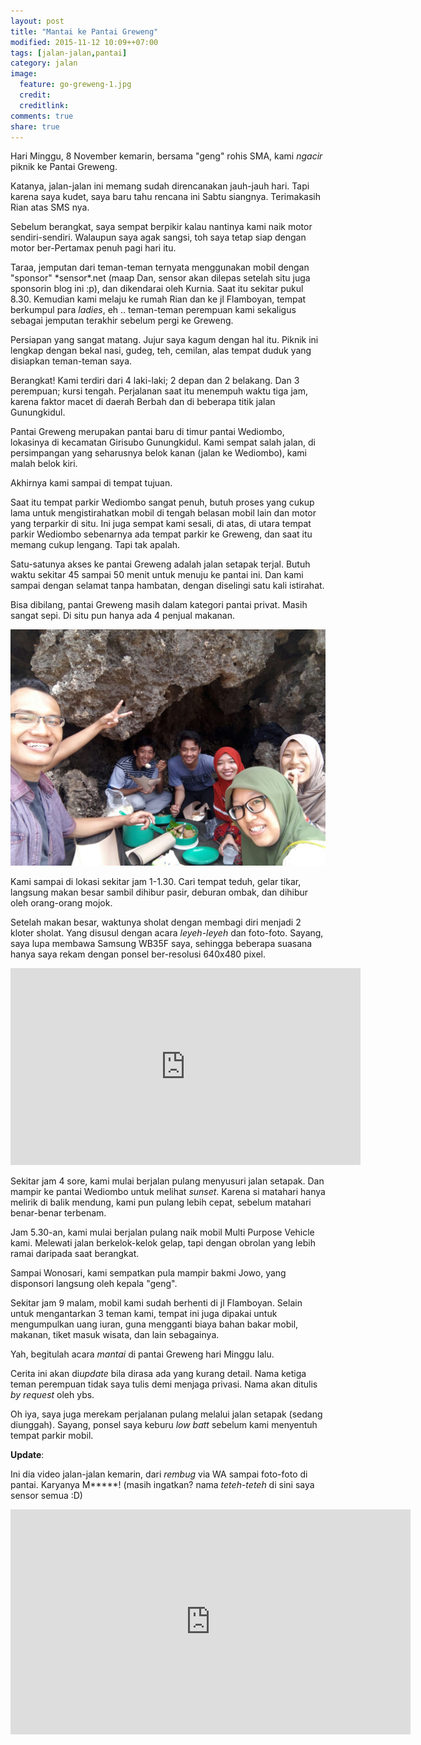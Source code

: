 ```yaml
---
layout: post
title: "Mantai ke Pantai Greweng"
modified: 2015-11-12 10:09++07:00
tags: [jalan-jalan,pantai]
category: jalan
image:
  feature: go-greweng-1.jpg
  credit:
  creditlink:
comments: true
share: true
---
```


Hari Minggu, 8 November kemarin, bersama "geng" rohis SMA, kami *ngacir* piknik ke Pantai Greweng.

Katanya, jalan-jalan ini memang sudah direncanakan jauh-jauh hari. Tapi karena saya kudet, saya baru tahu rencana ini Sabtu siangnya. Terimakasih Rian atas SMS nya.

Sebelum berangkat, saya sempat berpikir kalau nantinya kami naik motor sendiri-sendiri. Walaupun saya agak sangsi, toh saya tetap siap dengan motor ber-Pertamax penuh pagi hari itu.

Taraa, jemputan dari teman-teman ternyata menggunakan mobil dengan "sponsor" &#42;sensor&#42;.net (maap Dan, sensor akan dilepas setelah situ juga sponsorin blog ini :p), dan dikendarai oleh Kurnia. Saat itu sekitar pukul 8.30. Kemudian kami melaju ke rumah Rian dan ke jl Flamboyan, tempat berkumpul para *ladies*, eh .. teman-teman perempuan kami sekaligus sebagai jemputan terakhir sebelum pergi ke Greweng.

Persiapan yang sangat matang. Jujur saya kagum dengan hal itu. Piknik ini lengkap dengan bekal nasi, gudeg, teh, cemilan, alas tempat duduk yang disiapkan teman-teman saya.

Berangkat! Kami terdiri dari 4 laki-laki; 2 depan dan 2 belakang. Dan 3 perempuan; kursi tengah. Perjalanan saat itu menempuh waktu tiga jam, karena faktor macet di daerah Berbah dan di beberapa titik jalan Gunungkidul.

Pantai Greweng merupakan pantai baru di timur pantai Wediombo, lokasinya di kecamatan Girisubo Gunungkidul. Kami sempat salah jalan, di persimpangan yang seharusnya belok kanan (jalan ke Wediombo), kami malah belok kiri.

Akhirnya kami sampai di tempat tujuan.

Saat itu tempat parkir Wediombo sangat penuh, butuh proses yang cukup lama untuk mengistirahatkan mobil di tengah belasan mobil lain dan motor yang terparkir di situ. Ini juga sempat kami sesali, di atas, di utara tempat parkir Wediombo sebenarnya ada tempat parkir ke Greweng, dan saat itu memang cukup lengang. Tapi tak apalah.

Satu-satunya akses ke pantai Greweng adalah jalan setapak terjal. Butuh waktu sekitar 45 sampai 50 menit untuk menuju ke pantai ini. Dan kami sampai dengan selamat tanpa hambatan, dengan diselingi satu kali istirahat.

Bisa dibilang, pantai Greweng masih dalam kategori pantai privat. Masih sangat sepi. Di situ pun hanya ada 4 penjual makanan.

![mantai ke greweng](/images/go-greweng-2.jpg)

Kami sampai di lokasi sekitar jam 1-1.30. Cari tempat teduh, gelar tikar, langsung makan besar sambil dihibur pasir, deburan ombak, dan dihibur oleh orang-orang mojok.

Setelah makan besar, waktunya sholat dengan membagi diri menjadi 2 kloter sholat. Yang disusul dengan acara *leyeh-leyeh* dan foto-foto. Sayang, saya lupa membawa Samsung WB35F saya, sehingga beberapa suasana hanya saya rekam dengan ponsel ber-resolusi 640x480 pixel.

<iframe width="560" height="315" src="https://www.youtube.com/embed/UUUikiISp50" frameborder="0" allowfullscreen></iframe>

Sekitar jam 4 sore, kami mulai berjalan pulang menyusuri jalan setapak. Dan mampir ke pantai Wediombo untuk melihat *sunset*. Karena si matahari hanya melirik di balik mendung, kami pun pulang lebih cepat, sebelum matahari benar-benar terbenam.

Jam 5.30-an, kami mulai berjalan pulang naik mobil Multi Purpose Vehicle kami. Melewati jalan berkelok-kelok gelap, tapi dengan obrolan yang lebih ramai daripada saat berangkat.

Sampai Wonosari, kami sempatkan pula mampir bakmi Jowo, yang disponsori langsung oleh kepala "geng".

Sekitar jam 9 malam, mobil kami sudah berhenti di jl Flamboyan. Selain untuk mengantarkan 3 teman kami, tempat ini juga dipakai untuk mengumpulkan uang iuran, guna mengganti biaya bahan bakar mobil, makanan, tiket masuk wisata, dan lain sebagainya.

Yah, begitulah acara *mantai* di pantai Greweng hari Minggu lalu.

Cerita ini akan di*update* bila dirasa ada yang kurang detail. Nama ketiga teman perempuan tidak saya tulis demi menjaga privasi. Nama akan ditulis *by request* oleh ybs.

Oh iya, saya juga merekam perjalanan pulang melalui jalan setapak (sedang diunggah). Sayang, ponsel saya keburu *low batt* sebelum kami menyentuh tempat parkir mobil.

**Update**:

Ini dia video jalan-jalan kemarin, dari *rembug* via WA sampai foto-foto di pantai. Karyanya M&#42;&#42;&#42;&#42;&#42;! (masih ingatkan? nama *teteh*-*teteh* di sini saya sensor semua :D)

<iframe width="640" height="360" src="https://www.youtube.com/embed/I-h2T3KFV0k" frameborder="0" allowfullscreen></iframe>

